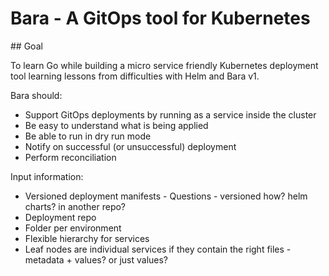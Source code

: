 # Bara - A GitOps tool for Kubernetes

## Goal

To learn Go while building a micro service friendly Kubernetes deployment tool learning lessons from difficulties with Helm and Bara v1.

Bara should:

*	Support GitOps deployments by running as a service inside the cluster
*	Be easy to understand what is being applied
*	Be able to run in dry run mode
*	Notify on successful (or unsuccessful) deployment
*	Perform reconciliation

Input information:

*	Versioned deployment manifests - Questions - versioned how? helm charts? in another repo?
*	Deployment repo
*	Folder per environment
*	Flexible hierarchy for services
*	Leaf nodes are individual services if they contain the right files - metadata + values? or just values?